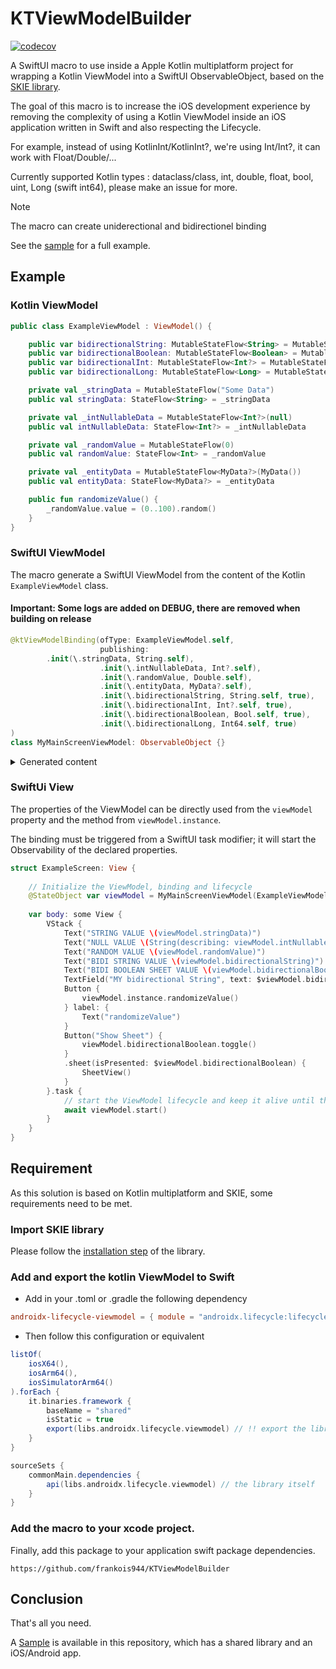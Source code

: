 # KTViewModelBuilder

[![codecov](https://codecov.io/github/frankois944/KTViewModelBuilder/branch/main/graph/badge.svg?token=X25DPW3QJL)](https://codecov.io/github/frankois944/KTViewModelBuilder)

A SwiftUI macro to use inside a Apple Kotlin multiplatform project for wrapping a Kotlin ViewModel into a SwiftUI ObservableObject, based on the [SKIE library](https://skie.touchlab.co/).

The goal of this macro is to increase the iOS development experience by removing the complexity of using a Kotlin ViewModel inside an iOS application written in Swift and also respecting the Lifecycle.

For example, instead of using KotlinInt/KotlinInt?, we're using Int/Int?, it can work with Float/Double/...

Currently supported Kotlin types : dataclass/class, int, double, float, bool, uint, Long (swift int64), please make an issue for more.

> [!NOTE]  
> The macro can create uniderectional and bidirectionel binding

See the [sample](https://github.com/frankois944/KTViewModelBuilder/tree/main/Sample) for a full example.

## Example

### Kotlin ViewModel

```kotlin
public class ExampleViewModel : ViewModel() {

    public var bidirectionalString: MutableStateFlow<String> = MutableStateFlow<String>("SOME INPUT")
    public var bidirectionalBoolean: MutableStateFlow<Boolean> = MutableStateFlow<Boolean>(false)
    public var bidirectionalInt: MutableStateFlow<Int?> = MutableStateFlow<Int?>(42)
    public var bidirectionalLong: MutableStateFlow<Long> = MutableStateFlow<Long>(424242L)

    private val _stringData = MutableStateFlow("Some Data")
    public val stringData: StateFlow<String> = _stringData

    private val _intNullableData = MutableStateFlow<Int?>(null)
    public val intNullableData: StateFlow<Int?> = _intNullableData

    private val _randomValue = MutableStateFlow(0)
    public val randomValue: StateFlow<Int> = _randomValue

    private val _entityData = MutableStateFlow<MyData?>(MyData())
    public val entityData: StateFlow<MyData?> = _entityData

    public fun randomizeValue() {
        _randomValue.value = (0..100).random()
    }
}
```

### SwiftUI ViewModel

The macro generate a SwiftUI ViewModel from the content of the Kotlin `ExampleViewModel` class.

#### Important: Some logs are added on DEBUG, there are removed when building on release 

```swift
@ktViewModelBinding(ofType: ExampleViewModel.self,
                    publishing:
        .init(\.stringData, String.self),
                    .init(\.intNullableData, Int?.self),
                    .init(\.randomValue, Double.self),
                    .init(\.entityData, MyData?.self),
                    .init(\.bidirectionalString, String.self, true),
                    .init(\.bidirectionalInt, Int?.self, true),
                    .init(\.bidirectionalBoolean, Bool.self, true),
                    .init(\.bidirectionalLong, Int64.self, true)
)
class MyMainScreenViewModel: ObservableObject {}
```
<details>
<summary>Generated content</summary>

### Important: The debug logs are removed when building on release 

```swift
class MyMainScreenViewModel : ObservableObject {
    private let viewModelStore = ViewModelStore()

    @Published private(set) var stringData: String

    @Published private(set) var intNullableData: Int?

    @Published private(set) var randomValue: Double

    @Published private(set) var entityData: MyData?

    @Published var bidirectionalString: String {
            didSet {
                instance.bidirectionalString.value = bidirectionalString
            }
        }

    @Published var bidirectionalInt: Int? {
            didSet {
                instance.bidirectionalInt.value = bidirectionalInt != nil ? KotlinInt(integerLiteral: bidirectionalInt!) : nil
            }
        }

    @Published var bidirectionalBoolean: Bool {
            didSet {
                instance.bidirectionalBoolean.value = KotlinBoolean(bool:  bidirectionalBoolean)
            }
        }

    @Published var bidirectionalLong: Int64 {
            didSet {
                instance.bidirectionalLong.value = KotlinLong(value: bidirectionalLong)
            }
        }

    init(_ viewModel: ExampleViewModel) {
        self.viewModelStore.put(key: "ExampleViewModelKey", viewModel: viewModel)
        self.stringData = viewModel.stringData.value
        print("INIT stringData : " + String(describing: viewModel.stringData.value))
        self.intNullableData = viewModel.intNullableData.value?.intValue
        print("INIT intNullableData : " + String(describing: viewModel.intNullableData.value))
        self.randomValue = viewModel.randomValue.value.doubleValue
        print("INIT randomValue : " + String(describing: viewModel.randomValue.value))
        self.entityData = viewModel.entityData.value
        print("INIT entityData : " + String(describing: viewModel.entityData.value))
        self.bidirectionalString = viewModel.bidirectionalString.value
        print("INIT bidirectionalString : " + String(describing: viewModel.bidirectionalString.value))
        self.bidirectionalInt = viewModel.bidirectionalInt.value?.intValue
        print("INIT bidirectionalInt : " + String(describing: viewModel.bidirectionalInt.value))
        self.bidirectionalBoolean = viewModel.bidirectionalBoolean.value.boolValue
        print("INIT bidirectionalBoolean : " + String(describing: viewModel.bidirectionalBoolean.value))
        self.bidirectionalLong = viewModel.bidirectionalLong.value.int64Value
        print("INIT bidirectionalLong : " + String(describing: viewModel.bidirectionalLong.value))
    }

    var instance: ExampleViewModel {
        self.viewModelStore.get(key: "ExampleViewModelKey") as! ExampleViewModel
    }

    func start() async {
        await withTaskGroup(of: (Void).self) {
            $0.addTask { @MainActor [weak self] in
                for await value in self!.instance.stringData where self != nil {
                    if value != self?.stringData {
                        #if DEBUG
                        print("UPDATING TO VIEW stringData : " + String(describing: value))
                        #endif
                        self?.stringData = value
                    }
                }
            }
            $0.addTask { @MainActor [weak self] in
                for await value in self!.instance.intNullableData where self != nil {
                    if value?.intValue != self?.intNullableData {
                        #if DEBUG
                        print("UPDATING TO VIEW intNullableData : " + String(describing: value))
                        #endif
                        self?.intNullableData = value?.intValue
                    }
                }
            }
            $0.addTask { @MainActor [weak self] in
                for await value in self!.instance.randomValue where self != nil {
                    if value.doubleValue != self?.randomValue {
                        #if DEBUG
                        print("UPDATING TO VIEW randomValue : " + String(describing: value))
                        #endif
                        self?.randomValue = value.doubleValue
                    }
                }
            }
            $0.addTask { @MainActor [weak self] in
                for await value in self!.instance.entityData where self != nil {
                    if value != self?.entityData {
                        #if DEBUG
                        print("UPDATING TO VIEW entityData : " + String(describing: value))
                        #endif
                        self?.entityData = value
                    }
                }
            }
            $0.addTask { @MainActor [weak self] in
                for await value in self!.instance.bidirectionalString where self != nil {
                    if value != self?.bidirectionalString {
                        #if DEBUG
                        print("UPDATING TO VIEW bidirectionalString : " + String(describing: value))
                        #endif
                        self?.bidirectionalString = value
                    }
                }
            }
            $0.addTask { @MainActor [weak self] in
                for await value in self!.instance.bidirectionalInt where self != nil {
                    if value?.intValue != self?.bidirectionalInt {
                        #if DEBUG
                        print("UPDATING TO VIEW bidirectionalInt : " + String(describing: value))
                        #endif
                        self?.bidirectionalInt = value?.intValue
                    }
                }
            }
            $0.addTask { @MainActor [weak self] in
                for await value in self!.instance.bidirectionalBoolean where self != nil {
                    if value.boolValue != self?.bidirectionalBoolean {
                        #if DEBUG
                        print("UPDATING TO VIEW bidirectionalBoolean : " + String(describing: value))
                        #endif
                        self?.bidirectionalBoolean = value.boolValue
                    }
                }
            }
            $0.addTask { @MainActor [weak self] in
                for await value in self!.instance.bidirectionalLong where self != nil {
                    if value.int64Value != self?.bidirectionalLong {
                        #if DEBUG
                        print("UPDATING TO VIEW bidirectionalLong : " + String(describing: value))
                        #endif
                        self?.bidirectionalLong = value.int64Value
                    }
                }
            }
        }
    }

    deinit {
        self.viewModelStore.clear()
    }
}
```
</details>

### SwiftUi View

The properties of the ViewModel can be directly used from the `viewModel` property and the method from `viewModel.instance`.

The binding must be triggered from a SwiftUI task modifier; it will start the Observability of the declared properties.

```swift
struct ExampleScreen: View {
    
    // Initialize the ViewModel, binding and lifecycle
    @StateObject var viewModel = MyMainScreenViewModel(ExampleViewModel())
    
    var body: some View {
        VStack {
            Text("STRING VALUE \(viewModel.stringData)")
            Text("NULL VALUE \(String(describing: viewModel.intNullableData))")
            Text("RANDOM VALUE \(viewModel.randomValue)")
            Text("BIDI STRING VALUE \(viewModel.bidirectionalString)")
            Text("BIDI BOOLEAN SHEET VALUE \(viewModel.bidirectionalBoolean)") // see app logs for update
            TextField("MY bidirectional String", text: $viewModel.bidirectionalString) // see app logs for update
            Button {
                viewModel.instance.randomizeValue()
            } label: {
                Text("randomizeValue")
            }
            Button("Show Sheet") {
                viewModel.bidirectionalBoolean.toggle()
            }
            .sheet(isPresented: $viewModel.bidirectionalBoolean) {
                SheetView()
            }
        }.task {
            // start the ViewModel lifecycle and keep it alive until the view disappear
            await viewModel.start()
        }
    }
}
```

## Requirement

As this solution is based on Kotlin multiplatform and SKIE, some requirements need to be met.

### Import SKIE library

Please follow the [installation step](https://skie.touchlab.co/intro#installation) of the library.

### Add and export the kotlin ViewModel to Swift

- Add in your .toml or .gradle the following dependency

```toml
androidx-lifecycle-viewmodel = { module = "androidx.lifecycle:lifecycle-viewmodel", version.ref = "androidx_lifecycle_version" }
```

- Then follow this configuration or equivalent

```gradle
listOf(
    iosX64(),
    iosArm64(),
    iosSimulatorArm64()
).forEach {
    it.binaries.framework {
        baseName = "shared"
        isStatic = true
        export(libs.androidx.lifecycle.viewmodel) // !! export the library for the iOS target, so it can be accessible from swift code !!
    }
}

sourceSets {
    commonMain.dependencies {
        api(libs.androidx.lifecycle.viewmodel) // the library itself
    }
}
```

### Add the macro to your xcode project.

Finally, add this package to your application swift package dependencies.

```
https://github.com/frankois944/KTViewModelBuilder
```

## Conclusion

That's all you need.

A [Sample](https://github.com/frankois944/KTViewModelBuilder/tree/main/Sample) is available in this repository, which has a shared library and an iOS/Android app.
